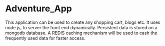 # Adventure_App

This application can be used to create any shopping cart, blogs etc. It uses node.js, to server the front end dynamically.
Persistent data is stored on a mongodb database.
A REDIS caching mechanism will be used to cash the frequently used data for faster access.
